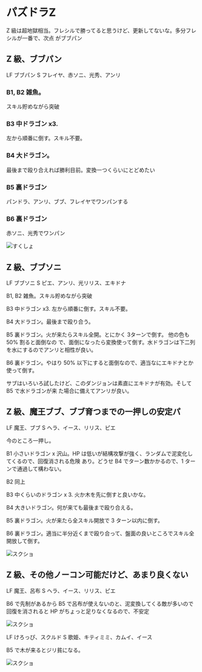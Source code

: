 # パズドラZ

Z 級は超地獄相当。フレシルで勝ってると思うけど、更新してないな。多分フレシルが一番で、次点
がブブパン

## Z 級、ブブパン

LF ブブパン
S  フレイヤ、赤ソニ、光秀、アンリ

### B1, B2 雑魚。

スキル貯めながら突破

### B3 中ドラゴン x3. 

左から順番に倒す。スキル不要。

### B4 大ドラゴン。

最後まで殴り合えれば勝利目前。変換一つくらいにとどめたい

### B5 裏ドラゴン

パンドラ、アンリ、ブブ、フレイヤでワンパンする

### B6 裏ドラゴン

赤ソニ、光秀でワンパン

![すくしょ](http://i.imgur.com/agWKDG3l.jpg)

## Z 級、ブブソニ

LF ブブソニ
S ピエ、アンリ、光リリス、エキドナ

B1, B2 雑魚。スキル貯めながら突破

B3 中ドラゴン x3. 左から順番に倒す。スキル不要。

B4 大ドラゴン。最後まで殴り合う。

B5 裏ドラゴン。火が来たらスキル全開。とにかく 3ターンで倒す。 他の色も 50% 割ると面倒なの
で、面倒になったら変換使って倒す。水ドラゴンは下二列を水にするのでアンリと相性が良い。

B6 裏ドラゴン。やはり 50% 以下にすると面倒なので、適当なにエキドナとか使って倒す。

サブはいろいろ試したけど、このダンジョンは素直にエキドナが有効。そして B5 で水ドラゴンが来
た場合に備えてアンリが良い。


## Z 級、魔王ブブ、ブブ育つまでの一押しの安定パ

LF 魔王、ブブ
S  ヘラ、イース、リリス、ピエ

今のところ一押し。

B1 小さいドラゴン x 沢山。HP は低いが結構攻撃が強く、ランダムで泥変化してくるので、回復消される危険
あり。どうせ B4 でターン数かかるので、1 ターンで通過して構わない。

B2 同上

B3 中くらいのドラゴン x 3. 火か木を先に倒すと良いかな。

B4 大きいドラゴン。何が来ても最後まで殴り合える。

B5 裏ドラゴン。火が来たら全スキル開放で 3 ターン以内に倒す。

B6 裏ドラゴン。適当に半分近くまで殴り合って、盤面の良いところでスキル全開放して倒す。

![スクショ](http://i.imgur.com/WsLlxmll.jpg )

## Z 級、その他ノーコン可能だけど、あまり良くない

LF 魔王、呂布
S  ヘラ、イース、リリス、ピエ

B6 で先制があるから B5 で呂布が使えないのと、泥変換してくる敵が多いので回復を消されると HP
がちょっと足りなくなるので、不安定

![スクショ](http://i.imgur.com/1aczshol.jpg )

LF けろっぴ、スクルド
S  歌姫、キティミミ、カムイ、イース

B5 で木が来るとジリ貧になる。

![スクショ](http://i.imgur.com/Rlw5zoKl.jpg )

<!-- vim: set tw=90 filetype=markdown : -->

